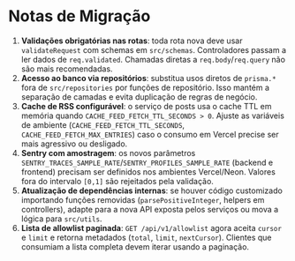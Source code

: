 # Notas de Migração

1. **Validações obrigatórias nas rotas**: toda rota nova deve usar `validateRequest` com schemas em `src/schemas`. Controladores passam a ler dados de `req.validated`. Chamadas diretas a `req.body`/`req.query` não são mais recomendadas.
2. **Acesso ao banco via repositórios**: substitua usos diretos de `prisma.*` fora de `src/repositories` por funções de repositório. Isso mantém a separação de camadas e evita duplicação de regras de negócio.
3. **Cache de RSS configurável**: o serviço de posts usa o cache TTL em memória quando `CACHE_FEED_FETCH_TTL_SECONDS > 0`. Ajuste as variáveis de ambiente (`CACHE_FEED_FETCH_TTL_SECONDS`, `CACHE_FEED_FETCH_MAX_ENTRIES`) caso o consumo em Vercel precise ser mais agressivo ou desligado.
4. **Sentry com amostragem**: os novos parâmetros `SENTRY_TRACES_SAMPLE_RATE`/`SENTRY_PROFILES_SAMPLE_RATE` (backend e frontend) precisam ser definidos nos ambientes Vercel/Neon. Valores fora do intervalo `[0,1]` são rejeitados pela validação.
5. **Atualização de dependências internas**: se houver código customizado importando funções removidas (`parsePositiveInteger`, helpers em controllers), adapte para a nova API exposta pelos serviços ou mova a lógica para `src/utils`.
6. **Lista de allowlist paginada**: `GET /api/v1/allowlist` agora aceita `cursor` e `limit` e retorna metadados (`total`, `limit`, `nextCursor`). Clientes que consumiam a lista completa devem iterar usando a paginação.
